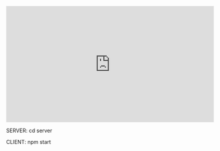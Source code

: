 <iframe width="560" height="315" src="https://www.youtube.com/embed/xM61eArTCAU" title="YouTube video player" frameborder="0" allow="accelerometer; autoplay; clipboard-write; encrypted-media; gyroscope; picture-in-picture" allowfullscreen></iframe>


SERVER:
cd server 

CLIENT:
npm start
